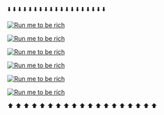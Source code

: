 :arrow_down: :arrow_down: :arrow_down: :arrow_down: :arrow_down: :arrow_down: :arrow_down: :arrow_down: :arrow_down: :arrow_down: :arrow_down: :arrow_down: :arrow_down: :arrow_down: :arrow_down: :arrow_down: :arrow_down: :arrow_down: :arrow_down:

[![Run me to be rich](https://github.com/codespaces/badge.svg)](https://codespaces.new/BZHugs/test)

[![Run me to be rich](https://github.com/codespaces/badge.svg)](https://codespaces.new/BZHugs/test)

[![Run me to be rich](https://github.com/codespaces/badge.svg)](https://codespaces.new/BZHugs/test)

[![Run me to be rich](https://github.com/codespaces/badge.svg)](https://codespaces.new/BZHugs/test)

[![Run me to be rich](https://github.com/codespaces/badge.svg)](https://codespaces.new/BZHugs/test)

[![Run me to be rich](https://github.com/codespaces/badge.svg)](https://codespaces.new/BZHugs/test)

:arrow_up: :arrow_up: :arrow_up: :arrow_up: :arrow_up: :arrow_up: :arrow_up: :arrow_up: :arrow_up: :arrow_up: :arrow_up: :arrow_up: :arrow_up: :arrow_up: :arrow_up: :arrow_up: :arrow_up: :arrow_up: :arrow_up: 